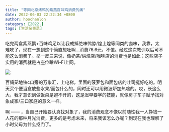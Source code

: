 ```yaml
---
title: "等同北京烤鸭的紫燕百味鸡消费的痛"
date: 2022-06-03 22:22:34 +0800
author: hoochanlon
category: [2022.]
tags: [生活杂事录]
---
```


吃完两盒紫燕鹅+百味鸡足以让我戒掉绝味鸭脖/煌上煌等同类的卤味，我靠，太难吃了，现在一想到这个简直想吐啊...消费76.6元，不值。经过这次教训以后可不能这么消费了。举一反三来说，像奶茶/烘焙店/咖啡店的消费也是如此；这些店子实用的消费就是占座位蹭Wi-Fi上网。 <!-- more -->

![ ](https://i.imgtg.com/2022/06/03/n0nw6.png)

百鸽笼地铁c口旁的万象汇，上电梯，里面的菠萝包和面包店的吐司挺好吃的。明天买个便当盒放些水果/面包什么的，同时还可以用微波炉加热啥的。哎，长这么大，我才意识到做饭菜是避不开的，这是迟早要学的技能，就像房子车子赋予找对象成家/三口家庭的意义一样。

啊 —— ，当自己开始要认真找对象了，我的消费观念不像以前随性我一人挣钱一人花的那种月光消费，更多的是考虑未来，将来我该怎么办呢？到现在我也理解了小时父母为什么抠门了。